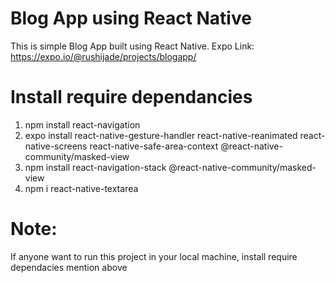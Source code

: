# Blog App using React Native

This is simple Blog App built using React Native. Expo Link: https://expo.io/@rushijade/projects/blogapp/

# Install require dependancies

1. npm install react-navigation
2. expo install react-native-gesture-handler react-native-reanimated react-native-screens react-native-safe-area-context @react-native-community/masked-view
3. npm install react-navigation-stack @react-native-community/masked-view
4. npm i react-native-textarea


# Note:
If anyone want to run this project in your local machine, install require dependacies mention above